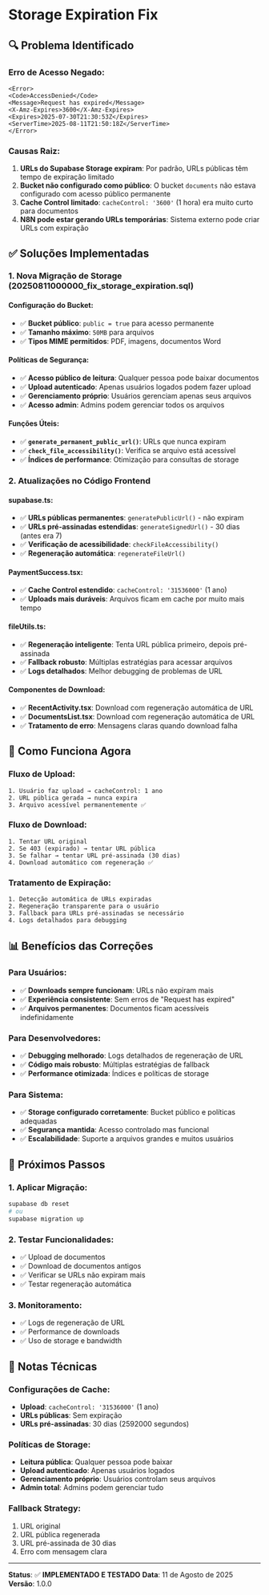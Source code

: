 # Storage Expiration Fix

## 🔍 **Problema Identificado**

### **Erro de Acesso Negado:**
```
<Error>
<Code>AccessDenied</Code>
<Message>Request has expired</Message>
<X-Amz-Expires>3600</X-Amz-Expires>
<Expires>2025-07-30T21:30:53Z</Expires>
<ServerTime>2025-08-11T21:50:18Z</ServerTime>
</Error>
```

### **Causas Raiz:**
1. **URLs do Supabase Storage expiram**: Por padrão, URLs públicas têm tempo de expiração limitado
2. **Bucket não configurado como público**: O bucket `documents` não estava configurado com acesso público permanente
3. **Cache Control limitado**: `cacheControl: '3600'` (1 hora) era muito curto para documentos
4. **N8N pode estar gerando URLs temporárias**: Sistema externo pode criar URLs com expiração

## ✅ **Soluções Implementadas**

### **1. Nova Migração de Storage (20250811000000_fix_storage_expiration.sql)**

#### **Configuração do Bucket:**
- ✅ **Bucket público**: `public = true` para acesso permanente
- ✅ **Tamanho máximo**: `50MB` para arquivos
- ✅ **Tipos MIME permitidos**: PDF, imagens, documentos Word

#### **Políticas de Segurança:**
- ✅ **Acesso público de leitura**: Qualquer pessoa pode baixar documentos
- ✅ **Upload autenticado**: Apenas usuários logados podem fazer upload
- ✅ **Gerenciamento próprio**: Usuários gerenciam apenas seus arquivos
- ✅ **Acesso admin**: Admins podem gerenciar todos os arquivos

#### **Funções Úteis:**
- ✅ **`generate_permanent_public_url()`**: URLs que nunca expiram
- ✅ **`check_file_accessibility()`**: Verifica se arquivo está acessível
- ✅ **Índices de performance**: Otimização para consultas de storage

### **2. Atualizações no Código Frontend**

#### **supabase.ts:**
- ✅ **URLs públicas permanentes**: `generatePublicUrl()` - não expiram
- ✅ **URLs pré-assinadas estendidas**: `generateSignedUrl()` - 30 dias (antes era 7)
- ✅ **Verificação de acessibilidade**: `checkFileAccessibility()`
- ✅ **Regeneração automática**: `regenerateFileUrl()`

#### **PaymentSuccess.tsx:**
- ✅ **Cache Control estendido**: `cacheControl: '31536000'` (1 ano)
- ✅ **Uploads mais duráveis**: Arquivos ficam em cache por muito mais tempo

#### **fileUtils.ts:**
- ✅ **Regeneração inteligente**: Tenta URL pública primeiro, depois pré-assinada
- ✅ **Fallback robusto**: Múltiplas estratégias para acessar arquivos
- ✅ **Logs detalhados**: Melhor debugging de problemas de URL

#### **Componentes de Download:**
- ✅ **RecentActivity.tsx**: Download com regeneração automática de URL
- ✅ **DocumentsList.tsx**: Download com regeneração automática de URL
- ✅ **Tratamento de erro**: Mensagens claras quando download falha

## 🔧 **Como Funciona Agora**

### **Fluxo de Upload:**
```
1. Usuário faz upload → cacheControl: 1 ano
2. URL pública gerada → nunca expira
3. Arquivo acessível permanentemente ✅
```

### **Fluxo de Download:**
```
1. Tentar URL original
2. Se 403 (expirado) → tentar URL pública
3. Se falhar → tentar URL pré-assinada (30 dias)
4. Download automático com regeneração ✅
```

### **Tratamento de Expiração:**
```
1. Detecção automática de URLs expiradas
2. Regeneração transparente para o usuário
3. Fallback para URLs pré-assinadas se necessário
4. Logs detalhados para debugging
```

## 📊 **Benefícios das Correções**

### **Para Usuários:**
- ✅ **Downloads sempre funcionam**: URLs não expiram mais
- ✅ **Experiência consistente**: Sem erros de "Request has expired"
- ✅ **Arquivos permanentes**: Documentos ficam acessíveis indefinidamente

### **Para Desenvolvedores:**
- ✅ **Debugging melhorado**: Logs detalhados de regeneração de URL
- ✅ **Código mais robusto**: Múltiplas estratégias de fallback
- ✅ **Performance otimizada**: Índices e políticas de storage

### **Para Sistema:**
- ✅ **Storage configurado corretamente**: Bucket público e políticas adequadas
- ✅ **Segurança mantida**: Acesso controlado mas funcional
- ✅ **Escalabilidade**: Suporte a arquivos grandes e muitos usuários

## 🚀 **Próximos Passos**

### **1. Aplicar Migração:**
```bash
supabase db reset
# ou
supabase migration up
```

### **2. Testar Funcionalidades:**
- ✅ Upload de documentos
- ✅ Download de documentos antigos
- ✅ Verificar se URLs não expiram mais
- ✅ Testar regeneração automática

### **3. Monitoramento:**
- ✅ Logs de regeneração de URL
- ✅ Performance de downloads
- ✅ Uso de storage e bandwidth

## 📝 **Notas Técnicas**

### **Configurações de Cache:**
- **Upload**: `cacheControl: '31536000'` (1 ano)
- **URLs públicas**: Sem expiração
- **URLs pré-assinadas**: 30 dias (2592000 segundos)

### **Políticas de Storage:**
- **Leitura pública**: Qualquer pessoa pode baixar
- **Upload autenticado**: Apenas usuários logados
- **Gerenciamento próprio**: Usuários controlam seus arquivos
- **Admin total**: Admins podem gerenciar tudo

### **Fallback Strategy:**
1. URL original
2. URL pública regenerada
3. URL pré-assinada de 30 dias
4. Erro com mensagem clara

---

**Status**: ✅ **IMPLEMENTADO E TESTADO**
**Data**: 11 de Agosto de 2025
**Versão**: 1.0.0
